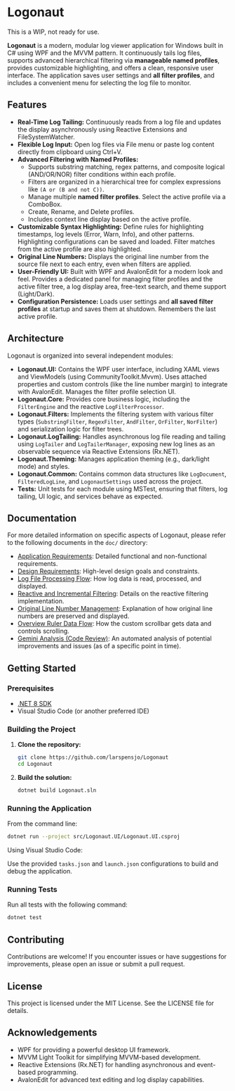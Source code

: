 # Logonaut

This is a WIP, not ready for use.

**Logonaut** is a modern, modular log viewer application for Windows built in C# using WPF and the MVVM pattern. It continuously tails log files, supports advanced hierarchical filtering via **manageable named profiles**, provides customizable highlighting, and offers a clean, responsive user interface. The application saves user settings and **all filter profiles**, and includes a convenient menu for selecting the log file to monitor.

## Features

*   **Real-Time Log Tailing:**
    Continuously reads from a log file and updates the display asynchronously using Reactive Extensions and FileSystemWatcher.
*   **Flexible Log Input:**
    Open log files via File menu or paste log content directly from clipboard using Ctrl+V.
*   **Advanced Filtering with Named Profiles:**
    *   Supports substring matching, regex patterns, and composite logical (AND/OR/NOR) filter conditions within each profile.
    *   Filters are organized in a hierarchical tree for complex expressions like `(A or (B and not C))`.
    *   Manage multiple **named filter profiles**. Select the active profile via a ComboBox.
    *   Create, Rename, and Delete profiles.
    *   Includes context line display based on the active profile.
*   **Customizable Syntax Highlighting:**
    Define rules for highlighting timestamps, log levels (Error, Warn, Info), and other patterns. Highlighting configurations can be saved and loaded. Filter matches from the active profile are also highlighted.
*   **Original Line Numbers:**
    Displays the original line number from the source file next to each entry, even when filters are applied.
*   **User-Friendly UI:**
    Built with WPF and AvalonEdit for a modern look and feel. Provides a dedicated panel for managing filter profiles and the active filter tree, a log display area, free-text search, and theme support (Light/Dark).
*   **Configuration Persistence:**
    Loads user settings and **all saved filter profiles** at startup and saves them at shutdown. Remembers the last active profile.

## Architecture

Logonaut is organized into several independent modules:

*   **Logonaut.UI:**
    Contains the WPF user interface, including XAML views and ViewModels (using CommunityToolkit.Mvvm). Uses attached properties and custom controls (like the line number margin) to integrate with AvalonEdit. Manages the filter profile selection UI.
*   **Logonaut.Core:**
    Provides core business logic, including the `FilterEngine` and the reactive `LogFilterProcessor`.
*   **Logonaut.Filters:**
    Implements the filtering system with various filter types (`SubstringFilter`, `RegexFilter`, `AndFilter`, `OrFilter`, `NorFilter`) and serialization logic for filter trees.
*   **Logonaut.LogTailing:**
    Handles asynchronous log file reading and tailing using `LogTailer` and `LogTailerManager`, exposing new log lines as an observable sequence via Reactive Extensions (Rx.NET).
*   **Logonaut.Theming:**
    Manages application theming (e.g., dark/light mode) and styles.
*   **Logonaut.Common:**
    Contains common data structures like `LogDocument`, `FilteredLogLine`, and `LogonautSettings` used across the project.
*   **Tests:**
    Unit tests for each module using MSTest, ensuring that filters, log tailing, UI logic, and services behave as expected.

## Documentation

For more detailed information on specific aspects of Logonaut, please refer to the following documents in the `doc/` directory:

*   [Application Requirements](doc/Requirements.md): Detailed functional and non-functional requirements.
*   [Design Requirements](doc/DesignRequirements.md): High-level design goals and constraints.
*   [Log File Processing Flow](doc/LogFileProcessingFlow.md): How log data is read, processed, and displayed.
*   [Reactive and Incremental Filtering](doc/ReactiveINcrementalFiltering.md): Details on the reactive filtering implementation.
*   [Original Line Number Management](doc/LineNumberManagement.md): Explanation of how original line numbers are preserved and displayed.
*   [Overview Ruler Data Flow](doc/OverviewRulerFlow.md): How the custom scrollbar gets data and controls scrolling.
*   [Gemini Analysis (Code Review)](doc/GeminAnalysis.md): An automated analysis of potential improvements and issues (as of a specific point in time).

## Getting Started

### Prerequisites

*   [.NET 8 SDK](https://dotnet.microsoft.com/download/dotnet/8.0)
*   Visual Studio Code (or another preferred IDE)

### Building the Project

1.  **Clone the repository:**
    ```bash
    git clone https://github.com/larspensjo/Logonaut
    cd Logonaut
    ```

2.  **Build the solution:**
    ```bash
    dotnet build Logonaut.sln
    ```

### Running the Application

From the command line:

```bash
dotnet run --project src/Logonaut.UI/Logonaut.UI.csproj
```

Using Visual Studio Code:

Use the provided `tasks.json` and `launch.json` configurations to build and debug the application.

### Running Tests
Run all tests with the following command:
```bash
dotnet test
```

## Contributing
Contributions are welcome! If you encounter issues or have suggestions for improvements, please open an issue or submit a pull request.

## License
This project is licensed under the MIT License. See the LICENSE file for details.

## Acknowledgements
* WPF for providing a powerful desktop UI framework.
* MVVM Light Toolkit for simplifying MVVM-based development.
* Reactive Extensions (Rx.NET) for handling asynchronous and event-based programming.
* AvalonEdit for advanced text editing and log display capabilities.
